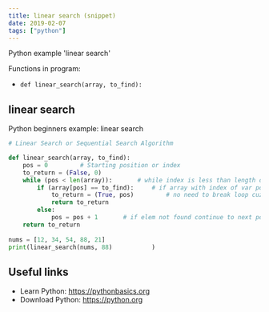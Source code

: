 ```yaml
---
title: linear search (snippet)
date: 2019-02-07
tags: ["python"]
---
```

Python example 'linear search'

Functions in program: 
* `def linear_search(array, to_find):`

## linear search

Python beginners example: linear search

```python
# Linear Search or Sequential Search Algorithm

def linear_search(array, to_find):
	pos = 0			# Starting position or index
	to_return = (False, 0)
	while (pos < len(array)):		# while index is less than length of array
		if (array[pos] == to_find):		# if array with index of var pos is equal to find
			to_return = (True, pos)			# no need to break loop cuz return appends func
			return to_return
		else: 
			pos = pos + 1		# if elem not found continue to next pos 
	return to_return
	
nums = [12, 34, 54, 88, 21]			
print(linear_search(nums, 88)			)

```

## Useful links

- Learn Python: https://pythonbasics.org
- Download Python: https://python.org

